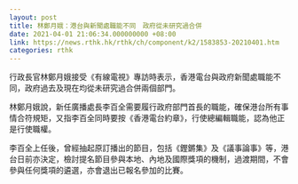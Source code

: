 ```yaml
---
layout: post
title: 林鄭月娥：港台與新聞處職能不同　政府從未研究過合併
date: 2021-04-01 21:06:34.000000000 +08:00
link: https://news.rthk.hk/rthk/ch/component/k2/1583853-20210401.htm
categories: rthk
---
```


行政長官林鄭月娥接受《有線電視》專訪時表示，香港電台與政府新聞處職能不同，政府過去及現在均從未研究過合併兩個部門。

林鄭月娥說，新任廣播處長李百全需要履行政府部門首長的職能，確保港台所有事情合符規矩，又指李百全同時要按《香港電台約章》，行使總編輯職能，認為他正是行使職權。

李百全上任後，曾經抽起原訂播出的節目，包括《鏗鏘集》及《議事論事》等，港台日前亦決定，檢討提名節目參與本地、內地及國際獎項的機制，過渡期間，不會參與任何獎項的遴選，亦會退出已報名參加的比賽。
